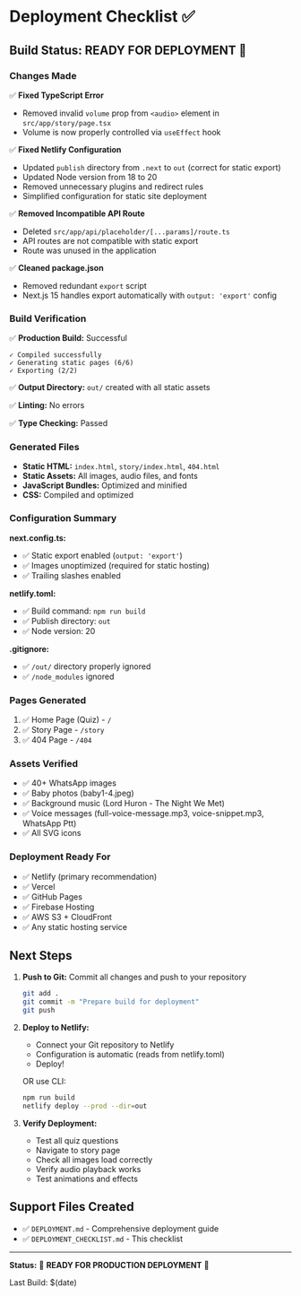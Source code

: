 # Deployment Checklist ✅

## Build Status: READY FOR DEPLOYMENT 🚀

### Changes Made

✅ **Fixed TypeScript Error**
- Removed invalid `volume` prop from `<audio>` element in `src/app/story/page.tsx`
- Volume is now properly controlled via `useEffect` hook

✅ **Fixed Netlify Configuration**
- Updated `publish` directory from `.next` to `out` (correct for static export)
- Updated Node version from 18 to 20
- Removed unnecessary plugins and redirect rules
- Simplified configuration for static site deployment

✅ **Removed Incompatible API Route**
- Deleted `src/app/api/placeholder/[...params]/route.ts`
- API routes are not compatible with static export
- Route was unused in the application

✅ **Cleaned package.json**
- Removed redundant `export` script
- Next.js 15 handles export automatically with `output: 'export'` config

### Build Verification

✅ **Production Build:** Successful
```
✓ Compiled successfully
✓ Generating static pages (6/6)
✓ Exporting (2/2)
```

✅ **Output Directory:** `out/` created with all static assets

✅ **Linting:** No errors

✅ **Type Checking:** Passed

### Generated Files

- **Static HTML:** `index.html`, `story/index.html`, `404.html`
- **Static Assets:** All images, audio files, and fonts
- **JavaScript Bundles:** Optimized and minified
- **CSS:** Compiled and optimized

### Configuration Summary

**next.config.ts:**
- ✅ Static export enabled (`output: 'export'`)
- ✅ Images unoptimized (required for static hosting)
- ✅ Trailing slashes enabled

**netlify.toml:**
- ✅ Build command: `npm run build`
- ✅ Publish directory: `out`
- ✅ Node version: 20

**.gitignore:**
- ✅ `/out/` directory properly ignored
- ✅ `/node_modules` ignored

### Pages Generated

1. ✅ Home Page (Quiz) - `/`
2. ✅ Story Page - `/story`
3. ✅ 404 Page - `/404`

### Assets Verified

- ✅ 40+ WhatsApp images
- ✅ Baby photos (baby1-4.jpeg)
- ✅ Background music (Lord Huron - The Night We Met)
- ✅ Voice messages (full-voice-message.mp3, voice-snippet.mp3, WhatsApp Ptt)
- ✅ All SVG icons

### Deployment Ready For

- ✅ Netlify (primary recommendation)
- ✅ Vercel
- ✅ GitHub Pages
- ✅ Firebase Hosting
- ✅ AWS S3 + CloudFront
- ✅ Any static hosting service

## Next Steps

1. **Push to Git:** Commit all changes and push to your repository
   ```bash
   git add .
   git commit -m "Prepare build for deployment"
   git push
   ```

2. **Deploy to Netlify:**
   - Connect your Git repository to Netlify
   - Configuration is automatic (reads from netlify.toml)
   - Deploy!

   OR use CLI:
   ```bash
   npm run build
   netlify deploy --prod --dir=out
   ```

3. **Verify Deployment:**
   - Test all quiz questions
   - Navigate to story page
   - Check all images load correctly
   - Verify audio playback works
   - Test animations and effects

## Support Files Created

- ✅ `DEPLOYMENT.md` - Comprehensive deployment guide
- ✅ `DEPLOYMENT_CHECKLIST.md` - This checklist

---

**Status:** 🎉 **READY FOR PRODUCTION DEPLOYMENT** 🎉

Last Build: $(date)

